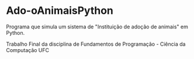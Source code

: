 # Ado-oAnimaisPython
Programa que simula um sistema de "Instituição de adoção de animais" em Python.

Trabalho Final da disciplina de Fundamentos de Programação - Ciência da Computação UFC

